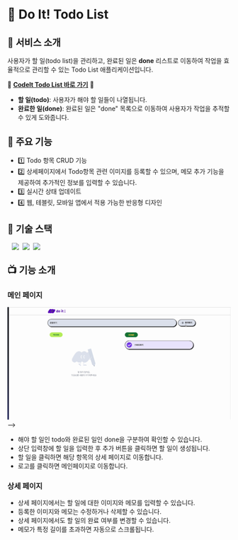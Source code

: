 # 🧩 Do It! Todo List

## 🎯 서비스 소개

사용자가 할 일(todo list)을 관리하고, 완료된 일은 **done** 리스트로 이동하여 작업을 효율적으로 관리할 수 있는 Todo List 애플리케이션입니다.

🌟 [**CodeIt Todo List 바로 가기**](https://codeit-todolist-ten.vercel.app) 🌟

- **할 일(todo)**: 사용자가 해야 할 일들이 나열됩니다.
- **완료한 일(done)**: 완료된 일은 "done" 목록으로 이동하여 사용자가 작업을 추적할 수 있게 도와줍니다.

## 🔎 주요 기능

- 1️⃣ Todo 항목 CRUD 기능
- 2️⃣ 상세페이지에서 Todo항목 관련 이미지를 등록할 수 있으며,
  메모 추가 기능을 제공하여 추가적인 정보를 입력할 수 있습니다.
- 3️⃣ 실시간 상태 업데이트
- 4️⃣ 웹, 테블릿, 모바일 앱에서 적용 가능한 반응형 디자인

## 🔧 기술 스택

<div style="display:flex; flex-wrap:wrap; gap:8px; margin-left:10px">
<img src="https://img.shields.io/badge/next.js-000000?style=for-the-badge&logo=next.js&logoColor=white"/>

<img src="https://img.shields.io/badge/Typescript-3178C6?style=for-the-badge&amp;logo=Typescript&amp;logoColor=white">
<img src="https://img.shields.io/badge/Tailwind CSS-06B6D4?style=for-the-badge&amp;logo=Tailwind CSS&amp;logoColor=white">
</div>

## 📺 기능 소개

### 메인 페이지

![alt text](README/record1.gif) -->

- 해야 할 일인 todo와 완료된 일인 done을 구분하여 확인할 수 있습니다.
- 상단 입력창에 할 일을 입력한 후 추가 버튼을 클릭하면 할 일이 생성됩니다.
- 할 일을 클릭하면 해당 항목의 상세 페이지로 이동합니다.
- 로고를 클릭하면 메인페이지로 이동합니다.

### 상세 페이지

<!-- ![alt text](README/record3.gif)

![alt text](README/record4.gif)

![alt text](README/record5.gif) -->

- 상세 페이지에서는 할 일에 대한 이미지와 메모를 입력할 수 있습니다.
- 등록한 이미지와 메모는 수정하거나 삭제할 수 있습니다.
- 상세 페이지에서도 할 일의 완료 여부를 변경할 수 있습니다.
- 메모가 특정 길이를 초과하면 자동으로 스크롤됩니다.

<!-- ### 반응형

![alt text](README/record6.gif)

![alt text](README/record7.gif) -->
